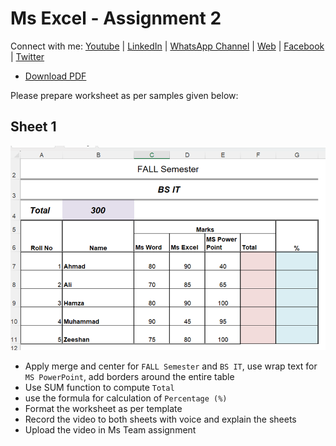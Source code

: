 # Ms Excel - Assignment 2

Connect with me: [Youtube](https://www.youtube.com/yasirbhutta) \| [LinkedIn](https://www.linkedin.com/in/yasirbhutta/) \| [WhatsApp Channel](https://whatsapp.com/channel/0029VaC3BC160eBZZSs3CW0c) \| [Web](https://yasirbhutta.github.io/) \| [Facebook](https://www.facebook.com/yasirbhutta786) \| [Twitter](https://twitter.com/yasirbhutta)

- [Download PDF](assign2.pdf)  
  
Please prepare worksheet as per samples given below:

## Sheet 1

![sheet1](images/marks_report.png)


- Apply merge and center for `FALL Semester` and `BS IT`, use wrap text for `MS PowerPoint`, add borders around the entire table
- Use SUM function to compute `Total`
- use the formula for calculation of `Percentage (%)`
- Format the worksheet as per template
- Record the video to both sheets with voice and explain the sheets
- Upload the video in Ms Team assignment